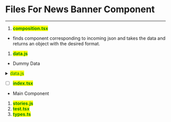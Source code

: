 # Files For News Banner Component

---

1. <mark style="color:green;">**composition.tsx**</mark>

- finds component corresponding to incoming json and takes the data and returns an object with the desired format.

1. <mark style="color:green;">**data.js**</mark>

- Dummy Data

<details>

<summary><mark style="color:green;">data.js</mark></summary>

```js
export const Data = {
  fields: {
    "Icon Path": {
      value: {
        src: "https:
//scdev13.duke-energy.com/_/media/images/flipboard/flipboard-electric-vehicle.jpg",
        alt: "Image Alt Text",
      },
    },
    Rounded: {
      value: true,
    },
    Title: {
      value: "Here to help during this difficult time.",
    },
    Body: {
      value:
        "Customers who need additional time to pay any outstanding balance may qualify for financial assistance. Learn how we are taking action to help in response to COVID-19.",
    },
    "BG Color": {
      fields: {
        Value: {
          value: "bg-teal-lighter",
        },
        Setting: {
          value: "Teal",
        },
      },
    },
    "CTA URL": {
      value: {
        href: "/test/newsbanner/cta",
        target: "_self",
        text: "View Resources",
      },
    },
  },
};
```

</details>

- [ ] <mark style="color:green;">**index.tsx**</mark>

<!---->

- Main Component

1. <mark style="color:green;">**stories.js**</mark>
2. <mark style="color:green;">**test.tsx**</mark>
3. <mark style="color:green;">**types.ts**</mark>
